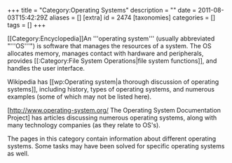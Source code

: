 +++
title = "Category:Operating Systems"
description = ""
date = 2011-08-03T15:42:29Z
aliases = []
[extra]
id = 2474
[taxonomies]
categories = []
tags = []
+++

[[Category:Encyclopedia]]An '''operating system''' (usually abbreviated "'''OS'''") is software that manages the resources of a system. The OS allocates memory, manages contact with hardware and peripherals, provides [[:Category:File System Operations|file system functions]], and handles the user interface.

Wikipedia has [[wp:Operating system|a thorough discussion of operating systems]], including history, types of operating systems, and numerous examples (some of which may not be listed here).

[http://www.operating-system.org/ The Operating System Documentation Project] has articles discussing numerous operating systems, along with many technology companies (as they relate to OS's).

The pages in this category contain information about different operating systems. Some tasks may have been solved for specific operating systems as well.
